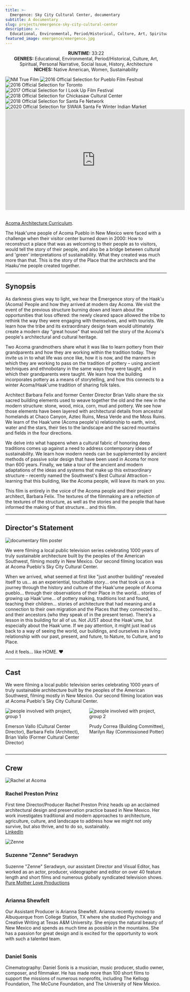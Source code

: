 ```yaml
---
title: >-
  Emergence: Sky City Cultural Center, documentary
subtitle: A documentary
slug: projects/emergence-sky-city-cultural-center
description: >-
  Educational, Environmental, Period/Historical, Culture, Art, Spiritual, Personal Narrative, Social Issue, History, Architecture, Native American, Women, Sustainability
featured_image: emergence/emergence.jpg
---
```


<p style="text-align: center;">
  <strong>RUNTIME:</strong> 33:22<br>
  <strong>GENRES:</strong> Educational, Environmental, Period/Historical, Culture, Art, Spiritual, Personal Narrative, Social Issue, History, Architecture<br>
  <strong>NICHES:</strong> Native American, Women, Sustainability
</p>

<div class="laurel-collection">
  <span class="image fit laurel"><img src="/images/logos/nmtrue.jpg" alt="NM True Film"></span>
  <span class="image fit laurel"><img src="/images/emergence/laurel-2016-toronto-film-fest.png" alt="2016 Official Selection for Pueblo Film Fesitval"></span>
  <span class="image fit laurel"><img src="/images/emergence/laurel-2016-toronto-film-fest.png" alt="2016 Official Selection for Toronto"></span>
  <span class="image fit laurel"><img src="/images/emergence/laurel-2017-i-lookup-film-fest.png" alt="2017 Official Selection for I Look Up Film Festival"></span>
  <span class="image fit laurel"><img src="/images/emergence/laurel-2018-chickasaw-cultural-center.png" alt="2018 Official Selection for Chickasaw Cultural Center"></span>
  <span class="image fit laurel"><img src="/images/emergence/laurel-2018-santa-fe-network.png" alt="2018 Official Selection for Santa Fe Network"></span>
  <span class="image fit laurel"><img src="/images/emergence/laurel-2020-SWAIA-santa-fe-winter-indian-market.png" alt="2020 Official Selection for SWAIA Santa Fe Winter Indian Market"></span>
</div>

<div class="videoWrapper" style="margin-bottom: 2rem;">
  <iframe width="560" height="315" src="https://www.youtube.com/embed/f9gkoxn1Zng" frameborder="0" allow="autoplay; encrypted-media" allowfullscreen></iframe>
</div>

<a href="/acoma/" class="button large next">Acoma Architecture Curriculum</a>.

The Haak'ume people of Acoma Pueblo in New Mexico were faced with a challenge when their visitor center burned down in 2000: How to reconstruct a place that was as welcoming to their people as to visitors, would tell the story of their people, and also be a bridge between cultural and 'green' interpretations of sustainability. What they created was much more than that. This is the story of the Place that the architects and the Haaku'me people created together.

<hr class="major" />

## Synopsis

As darkness gives way to light, we hear the Emergence story of the Haak'u (Acoma) People and how they arrived at modern day Acoma. We visit the event of the previous structure burning down and learn about the opportunities that loss offered: the newly cleared space allowed the tribe to rethink the way they were engaging with themselves, and with tourists. We learn how the tribe and its extraordinary design team would ultimately create a modern day "great house" that would tell the story of the Acoma's people's architectural and cultural heritage.

Two Acoma grandmothers share what it was like to learn pottery from their grandparents and how they are working within the tradition today. They invite us in to what life was once like, how it is now, and the manners in which they are working to pass on the tradition of pottery – using ancient techniques and ethnobotany in the same ways they were taught, and in which their grandparents were taught. We learn how the building incorporates pottery as a means of storytelling, and how this connects to a winter Acoma/Haak'ume tradition of sharing folk tales.

Architect Barbara Felix and former Center Director Brian Vallo share the six sacred building elements used to weave together the old and the new in the modern structure: stone, wood, mica, corn, mud and pottery. We see how those elements have been layered with architectural details from ancestral homelands at Chaco Canyon, Aztec Ruins, Mesa Verde and the Moss Ruins. We learn of the Haak'ume (Acoma people's) relationship to earth, wind, water and the stars, their ties to the landscape and the sacred mountains and fields in the four directions.

We delve into what happens when a cultural fabric of honoring deep traditions comes up against a need to address contemporary ideas of sustainability. We learn how modern needs can be supplemented by ancient methods of passive solar design that have been used in Acoma for more than 600 years. Finally, we take a tour of the ancient and modern adaptations of the ideas and systems that make up this extraordinary structure – recently named the Southwest's Best Cultural Attraction – learning that this building, like the Acoma people, will leave its mark on you.

This film is entirely in the voice of the Acoma people and their project architect, Barbara Felix. The textures of the filmmaking are a reflection of the textures of the structure, as well as the stories and the people that have informed the making of that structure... and this film.

<hr class="major" />

## Director's Statement

<span class="image left" style="max-width: 28%;"><img src="/images/emergence/emergence-poster.jpg" alt="documentary film poster"></span>

We were filming a local public television series celebrating 1000 years of truly sustainable architecture built by the peoples of the American Southwest, filming mostly in New Mexico. Our second filming location was at Acoma Pueblo's Sky City Cultural Center.

When we arrived, what seemed at first like "just another building" revealed itself to us... as an experiential, touchable story... one that took us on a journey through the history and culture of the Haak'ume people of Acoma pueblo... through their observations of their Place in the world... stories of growing up Haak'ume... of pottery making, traditions lost and found, teaching their children... stories of architecture that had meaning and a connection to their own migration and the Places that they connected to... and their ancestors (who they speak of in the present tense). There's a lesson in this building for all of us. Not JUST about the Haak'ume, but especially about the Haak'ume. If we pay attention, it might just lead us back to a way of seeing the world, our buildings, and ourselves in a living relationship with our past, present, and future, to Nature, to Culture, and to Place.

And it feels... like HOME. ♥

<hr class="major" />

## Cast

We were filming a local public television series celebrating 1000 years of truly sustainable architecture built by the peoples of the American Southwest, filming mostly in New Mexico. Our second filming location was at Acoma Pueblo's Sky City Cultural Center.

<div style="display: flex; flex-direction: row; justify-content: space-between;">
  <div style="width: 48%">
    <span class="image fit">
      <img src="/images/emergence/DSC00466_Large.jpg" alt="people involved with project, group 1">
    </span>
    <p class="caption">Emerson Vallo (Cultural Center Director), Barbara Felix	(Architect), Brian Vallo (Former Cultural Center Director)</p>
  </div>
  <div style="width: 48%">
    <span class="image fit">
      <img src="/images/emergence/DSC04740_Large.jpg" alt="people involved with project, group 2">
    </span>
    <p class="caption">Prudy Correa (Building Committee), Marilyn Ray (Commissioned Potter)</p>
  </div>
</div>

<hr class="major" />

## Crew

<section class="crew-block" style="display: flex; flex-direction: column;">
  <div class="crew">
      <span class="image left"><img src="/images/emergence/acoma.jpg" alt="Rachel at Acoma" style="max-width: 200px;"></span>
      <div>
        <h3>Rachel Preston Prinz</h3>
        <p>First time Director/Producer Rachel Preston Prinz heads up an acclaimed architectural design and preservation practice based in New Mexico. Her work investigates traditional and modern approaches to architecture, agriculture, culture, and landscape to address how we might not only survive, but also thrive, and to do so, sustainably.<br><a href="https://www.linkedin.com/in/rachelprestonprinz">LinkedIn</a></p>
      </div>
  </div>
  <div class="crew">
    <span class="image left"><img src="/images/misc/zenne-headshot.jpg" alt="Zenne" style="max-width: 200px;"></span>
    <div>
      <h3>Suzenne "Zenne" Seradwyn</h3>
      <p>Suzenne "Zenne" Seradwyn, our assistant Director and Visual Editor, has worked as an actor, producer, videographer and editor on over 40 feature length and short films and numerous globally syndicated television shows.<br><a href="http://www.puremotherlove.com">Pure Mother Love Productions</a></p>
    </div>
  </div>
  <div class="crew">
    <div>
      <h3>Arianna Shewfelt</h3>
      <p>Our Assistant Producer is Arianna Shewfelt. Arianna recently moved to Albuquerque from College Station, TX where she studied Psychology and Creative Writing at Texas A&amp;M University. She enjoys the natural beauty of New Mexico and spends as much time as possible in the mountains. She has a passion for great design and is excited for the opportunity to work with such a talented team.</p>
    </div>
  </div>
  <div class="crew">
    <div>
      <h3>Daniel Sonis</h3>
      <p>Cinematography: Daniel Sonis is a musician, music producer, studio owner, composer, and filmmaker. He has made more than 100 short films to support the missions of numerous nonprofits, including The Kellogg Foundation, The McCune Foundation, and The University of New Mexico.</p>
    </div>
  </div>
</section>
